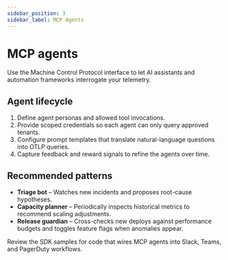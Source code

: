 ```yaml
---
sidebar_position: 3
sidebar_label: MCP Agents
---
```


# MCP agents

Use the Machine Control Protocol interface to let AI assistants and automation frameworks interrogate your telemetry.

## Agent lifecycle

1. Define agent personas and allowed tool invocations.
2. Provide scoped credentials so each agent can only query approved tenants.
3. Configure prompt templates that translate natural-language questions into OTLP queries.
4. Capture feedback and reward signals to refine the agents over time.

## Recommended patterns

- **Triage bot** – Watches new incidents and proposes root-cause hypotheses.
- **Capacity planner** – Periodically inspects historical metrics to recommend scaling adjustments.
- **Release guardian** – Cross-checks new deploys against performance budgets and toggles feature flags when anomalies appear.

Review the SDK samples for code that wires MCP agents into Slack, Teams, and PagerDuty workflows.
